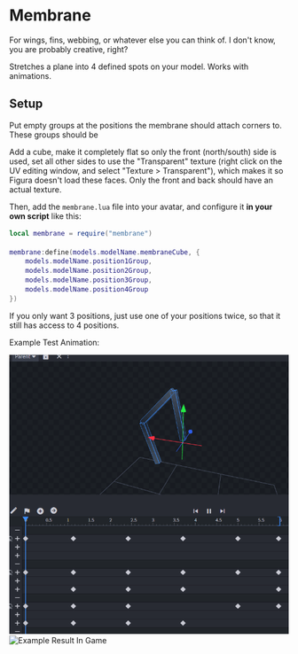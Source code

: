 # Membrane

For wings, fins, webbing, or whatever else you can think of. I don't know, you are probably creative, right?

Stretches a plane into 4 defined spots on your model. Works with animations.

## Setup

Put empty groups at the positions the membrane should attach corners to. These groups should be 

Add a cube, make it completely flat so only the front (north/south) side is used, set all other sides to use the "Transparent" texture (right click on the UV editing window, and select "Texture > Transparent"), which makes it so Figura doesn't load these faces. Only the front and back should have an actual texture.

Then, add the `membrane.lua` file into your avatar, and configure it **in your own script** like this:

```lua
local membrane = require("membrane")

membrane:define(models.modelName.membraneCube, {
    models.modelName.position1Group,
    models.modelName.position2Group,
    models.modelName.position3Group,
    models.modelName.position4Group
})
```

If you only want 3 positions, just use one of your positions twice, so that it still has access to 4 positions.

Example Test Animation:

![Example Animation In Blockbench](./images/animation.gif)
![Example Result In Game](./images/result.gif)